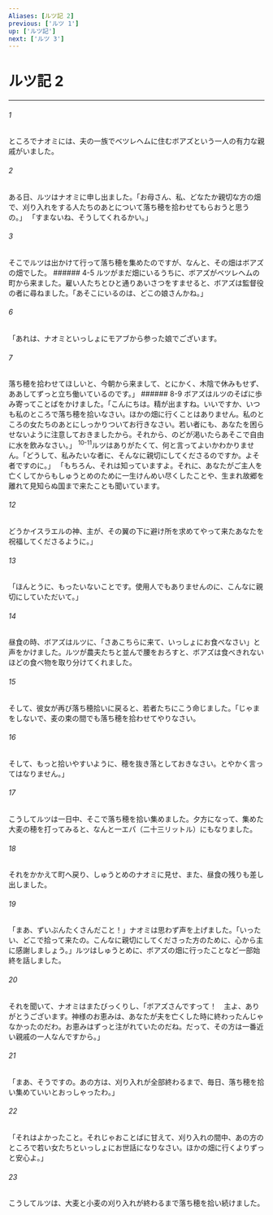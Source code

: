 ```yaml
---
Aliases: [ルツ記 2]
previous: ['ルツ 1']
up: ['ルツ記']
next: ['ルツ 3']
---
```

# ルツ記 2

***




###### 1 

ところでナオミには、夫の一族でベツレヘムに住むボアズという一人の有力な親戚がいました。 



###### 2 

ある日、ルツはナオミに申し出ました。「お母さん、私、どなたか親切な方の畑で、刈り入れをする人たちのあとについて落ち穂を拾わせてもらおうと思うの。」 「すまないね、そうしてくれるかい。」 



###### 3 

そこでルツは出かけて行って落ち穂を集めたのですが、なんと、その畑はボアズの畑でした。 ###### 4-5 ルツがまだ畑にいるうちに、ボアズがベツレヘムの町から来ました。雇い人たちとひと通りあいさつをすませると、ボアズは監督役の者に尋ねました。「あそこにいるのは、どこの娘さんかね。」 



###### 6 

「あれは、ナオミといっしょにモアブから参った娘でございます。 



###### 7 

落ち穂を拾わせてほしいと、今朝から来まして、とにかく、木陰で休みもせず、ああしてずっと立ち働いているのです。」 ###### 8-9 ボアズはルツのそばに歩み寄ってことばをかけました。「こんにちは。精が出ますね。いいですか、いつも私のところで落ち穂を拾いなさい。ほかの畑に行くことはありません。私のところの女たちのあとにしっかりついてお行きなさい。若い者にも、あなたを困らせないように注意しておきましたから。それから、のどが渇いたらあそこで自由に水を飲みなさい。」 <sup class="versenum">10-11</sup>ルツはありがたくて、何と言ってよいかわかりません。「どうして、私みたいな者に、そんなに親切にしてくださるのですか。よそ者ですのに。」 「もちろん、それは知っていますよ。それに、あなたがご主人を亡くしてからもしゅうとめのために一生けんめい尽くしたことや、生まれ故郷を離れて見知らぬ国まで来たことも聞いています。 



###### 12 

どうかイスラエルの神、主が、その翼の下に避け所を求めてやって来たあなたを祝福してくださるように。」 



###### 13 

「ほんとうに、もったいないことです。使用人でもありませんのに、こんなに親切にしていただいて。」 



###### 14 

昼食の時、ボアズはルツに、「さあこちらに来て、いっしょにお食べなさい」と声をかけました。ルツが農夫たちと並んで腰をおろすと、ボアズは食べきれないほどの食べ物を取り分けてくれました。 



###### 15 

そして、彼女が再び落ち穂拾いに戻ると、若者たちにこう命じました。「じゃまをしないで、麦の束の間でも落ち穂を拾わせてやりなさい。 



###### 16 

そして、もっと拾いやすいように、穂を抜き落としておきなさい。とやかく言ってはなりません。」 



###### 17 

こうしてルツは一日中、そこで落ち穂を拾い集めました。夕方になって、集めた大麦の穂を打ってみると、なんと一エパ（二十三リットル）にもなりました。 



###### 18 

それをかかえて町へ戻り、しゅうとめのナオミに見せ、また、昼食の残りも差し出しました。 



###### 19 

「まあ、ずいぶんたくさんだこと！」ナオミは思わず声を上げました。「いったい、どこで拾って来たの。こんなに親切にしてくださった方のために、心から主に感謝しましょう。」ルツはしゅうとめに、ボアズの畑に行ったことなど一部始終を話しました。 



###### 20 

それを聞いて、ナオミはまたびっくりし、「ボアズさんですって！　主よ、ありがとうございます。神様のお恵みは、あなたが夫を亡くした時に終わったんじゃなかったのだわ。お恵みはずっと注がれていたのだね。だって、その方は一番近い親戚の一人なんですから。」 



###### 21 

「まあ、そうですの。あの方は、刈り入れが全部終わるまで、毎日、落ち穂を拾い集めていいとおっしゃったわ。」 



###### 22 

「それはよかったこと。それじゃおことばに甘えて、刈り入れの間中、あの方のところで若い女たちといっしょにお世話になりなさい。ほかの畑に行くよりずっと安心よ。」 



###### 23 

こうしてルツは、大麦と小麦の刈り入れが終わるまで落ち穂を拾い続けました。
